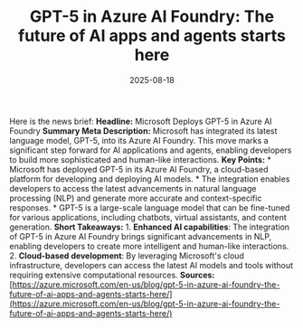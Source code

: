 ﻿---
title: 'GPT-5 in Azure AI Foundry: The future of AI apps and agents starts here'
date: '2025-08-18'
category: Markets
image: "/images/generated/briefs/2025-08-18/gpt5 in azure ai foundry the future of ai apps and agents st.svg"

summary: ''
slug: gpt5 in azure ai foundry the future of ai apps and agents st
source_urls:
- https://azure.microsoft.com/en-us/blog/gpt-5-in-azure-ai-foundry-the-future-of-ai-apps-and-agents-starts-here/
seo:
  title: 'GPT-5 in Azure AI Foundry: The future of AI apps and agents starts here
    | Hash n Hedge'
  description: ''
  keywords:
  - news
  - markets
  - brief
---

Here is the news brief:  **Headline:** Microsoft Deploys GPT-5 in Azure AI Foundry  **Summary Meta Description:** Microsoft has integrated its latest language model, GPT-5, into its Azure AI Foundry. This move marks a significant step forward for AI applications and agents, enabling developers to build more sophisticated and human-like interactions.  **Key Points:**  * Microsoft has deployed GPT-5 in its Azure AI Foundry, a cloud-based platform for developing and deploying AI models. * The integration enables developers to access the latest advancements in natural language processing (NLP) and generate more accurate and context-specific responses. * GPT-5 is a large-scale language model that can be fine-tuned for various applications, including chatbots, virtual assistants, and content generation.  **Short Takeaways:**  1. **Enhanced AI capabilities**: The integration of GPT-5 in Azure AI Foundry brings significant advancements in NLP, enabling developers to create more intelligent and human-like interactions. 2. **Cloud-based development**: By leveraging Microsoft's cloud infrastructure, developers can access the latest AI models and tools without requiring extensive computational resources.  **Sources:** [https://azure.microsoft.com/en-us/blog/gpt-5-in-azure-ai-foundry-the-future-of-ai-apps-and-agents-starts-here/](https://azure.microsoft.com/en-us/blog/gpt-5-in-azure-ai-foundry-the-future-of-ai-apps-and-agents-starts-here/) 
